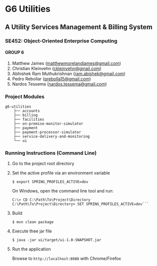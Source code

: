 # G6 Utilities

## A Utility Services Management & Billing System

### SE452: Object-Oriented Enterprise Computing

#### GROUP 6
1. Matthew James (matthewmorelandjames@gmail.com)
2. Christian Kleinvehn (ckleinvehn@gmail.com)
3. Abhishek Ram Muthukrishnan (ram.abishek@gmail.com)
4. Pedro Rebollar (prebolla15@gmail.com)
5. Nardos Tessema (nardos.tessema@gmail.com)

### Project Modules

```
g6-utilities
    ├── accounts
    ├── billing
    ├── facilities
    ├── on-premise-monitor-simulator
    ├── payment
    ├── payment-processor-simulator
    ├── service-delivery-and-monitoring
    └── ui
```

### Running Instructions (Command Line)

1. Go to the project root directory

2. Set the active profile via an environment variable

   ```$ export SPRING_PROFILES_ACTIVE=dev``` 
   
   On Windows, open the command line tool and run:
    
    ```
   C:\> CD C:\Path\To\Project\Directory 
   C:\Path\To\Project\Directory> SET SPRING_PROFILES_ACTIVE=dev```

3. Build

   ```$ mvn clean package```

4. Execute thee jar file

   ```$ java -jar ui/target/ui-1.0-SNAPSHOT.jar```

5. Run the application

   Browse to ```http://localhost:8080``` with Chrome/Firefox 